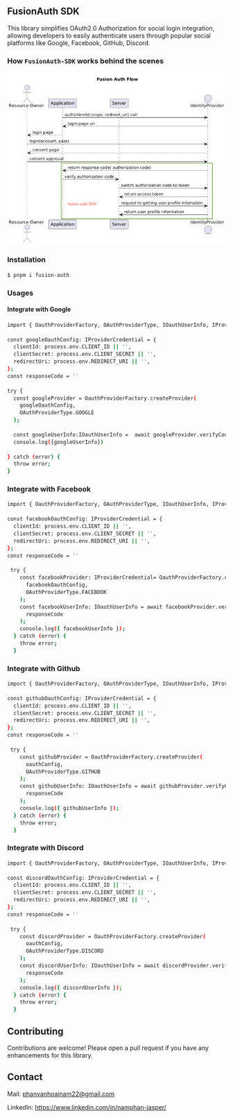 ## FusionAuth SDK

This library simplifies OAuth2.0 Authorization for social login integration, allowing developers to easily authenticate users through popular social platforms like Google, Facebook, GitHub, Discord.

### How `FusionAuth-SDK` works behind the scenes

![fusion-auth](docs/fusion-auth-flow.png)

### Installation

```bash
$ pnpm i fusion-auth
```

### Usages

#### Integrate with Google

```bash
import { OauthProviderFactory, OAuthProviderType, IOauthUserInfo, IProviderCredential } from 'fusion-auth';

const googleOauthConfig: IProviderCredential = {
  clientId: process.env.CLIENT_ID || '',
  clientSecret: process.env.CLIENT_SECRET || '',
  redirectUri: process.env.REDIRECT_URI || '',
};
const responseCode = ''

try {
  const googleProvider = OauthProviderFactory.createProvider(
    googleOauthConfig,
    OAuthProviderType.GOOGLE
  );

  const googleUserInfo:IOauthUserInfo =  await googleProvider.verifyCode(responseCode);
  console.log({googleUserInfo})

} catch (error) {
  throw error;
}
```

### Integrate with Facebook

```bash
import { OauthProviderFactory, OAuthProviderType, IOauthUserInfo, IProviderCredential } from 'fusion-auth';

const facebookOauthConfig: IProviderCredential = {
  clientId: process.env.CLIENT_ID || '',
  clientSecret: process.env.CLIENT_SECRET || '',
  redirectUri: process.env.REDIRECT_URI || '',
};
const responseCode = ''

 try {
    const facebookProvider: IProviderCredential= OauthProviderFactory.createProvider(
      facebookOauthConfig,
      OAuthProviderType.FACEBOOK
    );
    const facebookUserInfo: IOauthUserInfo = await facebookProvider.verifyCode(
      responseCode
    );
    console.log({ facebookUserInfo });
  } catch (error) {
    throw error;
  }
```

### Integrate with Github

```bash
import { OauthProviderFactory, OAuthProviderType, IOauthUserInfo, IProviderCredential } from 'fusion-auth';

const githubOauthConfig: IProviderCredential = {
  clientId: process.env.CLIENT_ID || '',
  clientSecret: process.env.CLIENT_SECRET || '',
  redirectUri: process.env.REDIRECT_URI || '',
};
const responseCode = ''

 try {
    const githubProvider = OauthProviderFactory.createProvider(
      oauthConfig,
      OAuthProviderType.GITHUB
    );
    const githubUserInfo: IOauthUserInfo = await githubProvider.verifyCode(
      responseCode
    );
    console.log({ githubUserInfo });
  } catch (error) {
    throw error;
  }
```

### Integrate with Discord
```bash
import { OauthProviderFactory, OAuthProviderType, IOauthUserInfo, IProviderCredential } from 'fusion-auth';

const discordOauthConfig: IProviderCredential = {
  clientId: process.env.CLIENT_ID || '',
  clientSecret: process.env.CLIENT_SECRET || '',
  redirectUri: process.env.REDIRECT_URI || '',
};
const responseCode = ''

 try {
    const discordProvider = OauthProviderFactory.createProvider(
      oauthConfig,
      OAuthProviderType.DISCORD
    );
    const discordUserInfo: IOauthUserInfo = await discordProvider.verifyCode(
      responseCode
    );
    console.log({ discordUserInfo });
  } catch (error) {
    throw error;
  }
```
## Contributing

Contributions are welcome! Please open a pull request if you have any enhancements for this library.

## Contact

Mail: phanvanhoainam22@gmail.com

LinkedIn: https://www.linkedin.com/in/namphan-jasper/

